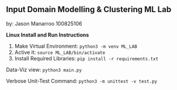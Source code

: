 
## Input Domain Modelling & Clustering ML Lab 

by: Jason Manarroo 100825106

**Linux Install and Run Instructions**

1. Make Virtual Environment: `python3 -m venv ML_LAB`
2. Active it: `source ML_LAB/bin/activate`
3. Install Required Libraries: `pip install -r requirements.txt`

Data-Viz view: `python3 main.py`

Verbose Unit-Test Command: `python3 -m unittest -v test.py`


